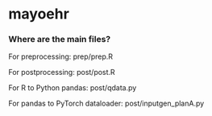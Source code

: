 # mayoehr

### Where are the main files?
For preprocessing: prep/prep.R

For postprocessing: post/post.R

For R to Python pandas: post/qdata.py

For pandas to PyTorch dataloader: post/inputgen_planA.py
